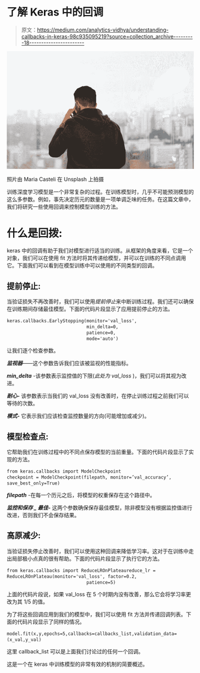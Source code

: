 # 了解 Keras 中的回调

> 原文：<https://medium.com/analytics-vidhya/understanding-callbacks-in-keras-98c935095219?source=collection_archive---------18----------------------->

![](img/c8106112a2f08c566ea6447c05954ed9.png)

照片由 Maria Casteli 在 Unsplash 上拍摄

训练深度学习模型是一个非常复杂的过程。在训练模型时，几乎不可能预测模型的这么多参数。例如，事先决定历元的数量是一项单调乏味的任务。在这篇文章中，我们将研究一些使用回调来控制模型训练的方法。

# 什么是回拨:

keras 中的回调有助于我们对模型进行适当的训练。从框架的角度来看，它是一个对象，我们可以在使用 fit 方法时将其传递给模型，并可以在训练的不同点调用它。下面我们可以看到在模型训练中可以使用的不同类型的回调。

## 提前停止:

当验证损失不再改善时，我们可以使用*提前停止*来中断训练过程。我们还可以确保在训练期间存储最佳模型。下面的代码片段显示了应用提前停止的方法。

```
keras.callbacks.EarlyStopping(monitor='val_loss',
                              min_delta=0,
                              patience=0,
                              mode='auto')
```

让我们逐个检查参数。

***监视器***——这个参数告诉我们应该被监视的性能指标。

***min_delta*** -该参数表示监控值的下限(*此处为 val_loss* )，我们可以将其视为改进。

***耐心-*** 该参数表示当我们的 val_loss 没有改善时，在停止训练过程之前我们可以等待的次数。

***模式-*** 它表示我们应该检查监控数量的方向(可能增加或减少)。

## 模型检查点:

它帮助我们在训练过程中的不同点保存模型的当前重量。下面的代码片段显示了实现的方法。

```
from keras.callbacks import ModelCheckpoint
checkpoint = ModelCheckpoint(filepath, monitor=’val_accuracy’, save_best_only=True)
```

***filepath*** -在每一个历元之后，将模型的权重保存在这个路径中。

***监控和保存 _ 最佳-*** 这两个参数确保保存最佳模型，除非模型没有根据监控值进行改进，否则我们不会保存结果。

## **高原减少:**

当验证损失停止改善时，我们可以使用这种回调来降低学习率。这对于在训练中走出局部极小点真的很有帮助。下面的代码片段显示了执行它的方法。

```
from keras.callbacks import ReduceLROnPlateaureduce_lr = ReduceLROnPlateau(monitor='val_loss', factor=0.2,
                              patience=5)
```

上面的代码片段说，如果 val_loss 在 5 个时期内没有改善，那么它会将学习率更改为其 1/5 的值。

为了将这些回调应用到我们的模型中，我们可以使用 fit 方法并传递回调列表。下面的代码片段显示了同样的情况。

```
model.fit(x,y,epochs=5,callbacks=callbacks_list,validation_data=(x_val,y_val)
```

这里 callback_list 可以是上面我们讨论过的任何一个回调。

这是一个在 keras 中训练模型的非常有效的机制的简要概述。